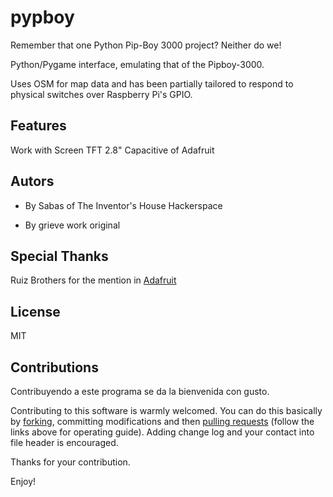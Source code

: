 pypboy
======

Remember that one Python Pip-Boy 3000 project? Neither do we!

Python/Pygame interface, emulating that of the Pipboy-3000.

Uses OSM for map data and has been partially tailored to respond to physical switches over Raspberry Pi's GPIO.

## Features

Work with Screen TFT 2.8" Capacitive of Adafruit

## Autors

* By Sabas of The Inventor's House Hackerspace

* By grieve work original

## Special Thanks

Ruiz Brothers for the mention in [Adafruit](https://learn.adafruit.com/raspberry-pi-pipboy-3000/overview) 

## License

MIT

## Contributions

Contribuyendo a este programa se da la bienvenida con gusto.

Contributing to this software is warmly welcomed. You can do this basically by [forking](https://help.github.com/articles/fork-a-repo), committing modifications and then [pulling requests](https://help.github.com/articles/using-pull-requests) (follow the links above for operating guide). Adding change log and your contact into file header is encouraged.

Thanks for your contribution.

Enjoy!
